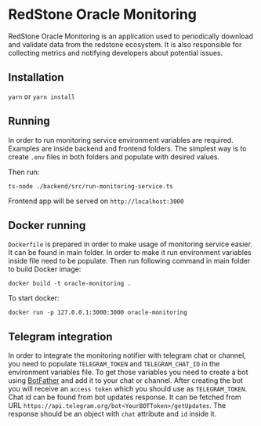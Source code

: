 # RedStone Oracle Monitoring

RedStone Oracle Monitoring is an application used to periodically download and validate data from the redstone ecosystem. It is also responsible for collecting metrics and notifying developers about potential issues.

## Installation

`yarn`
or
`yarn install`

## Running

In order to run monitoring service environment variables are required. Examples are inside backend and frontend folders. The simplest way is to create `.env` files in both folders and populate with desired values.

Then run:

`ts-node ./backend/src/run-monitoring-service.ts`

Frontend app will be served on `http://localhost:3000`

## Docker running

`Dockerfile` is prepared in order to make usage of monitoring service easier. It can be found in main folder. In order to make it run environment variables inside file need to be populate. Then run following command in main folder to build Docker image:

`docker build -t oracle-monitoring .`

To start docker:

`docker run -p 127.0.0.1:3000:3000 oracle-monitoring`

## Telegram integration

In order to integrate the monitoring notifier with telegram chat or channel, you need to populate `TELEGRAM_TOKEN` and `TELEGRAM_CHAT_ID` in the environment variables file. To get those variables you need to create a bot using [BotFather](#https://core.telegram.org/bots#3-how-do-i-create-a-bot) and add it to your chat or channel. After creating the bot you will receive an `access token` which you should use as `TELEGRAM_TOKEN`. Chat id can be found from bot updates response. It can be fetched from URL `https://api.telegram.org/bot<YourBOTToken>/getUpdates`. The response should be an object with `chat` attribute and `id` inside it.
